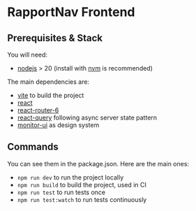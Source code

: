 # RapportNav Frontend

## Prerequisites & Stack

You will need:

- [nodejs](https://nodejs.org/en) > 20 (install with [nvm](https://github.com/nvm-sh/nvm) is recommended)

The main dependencies are:

- [vite](https://docs.vite.org/) to build the project
- [react](https://react.dev/)
- [react-router-6](https://reactrouter.com/en/main)
- [react-query](https://tanstack.com/query/latest) following async server state pattern
- [monitor-ui](https://github.com/MTES-MCT/monitor-ui) as design system

## Commands

You can see them in the package.json. Here are the main ones:

- `npm run dev` to run the project locally
- `npm run build` to build the project, used in CI
- `npm run test` to run tests once
- `npm run test:watch` to run tests continuously
